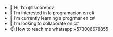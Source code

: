- 👋 Hi, I’m @lsmorenov
- 👀 I’m interested in la programacion en c#
- 🌱 I’m currently learning a progrmar en c#
- 💞️ I’m looking to collaborate on  c#
- 📫 How to reach me whatsapp:+573006678855

<!---
lsmorenov/lsmorenov is a ✨ special ✨ repository because its `README.md` (this file) appears on your GitHub profile.
You can click the Preview link to take a look at your changes.
--->

